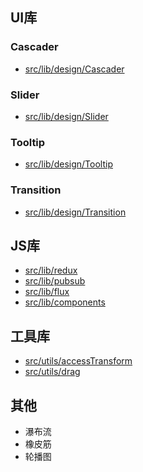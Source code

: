 ## UI库
### Cascader
- [src/lib/design/Cascader](https://github.com/chiyu-git/chiyu-demo/tree/master/src/lib/design/Cascader)
### Slider
- [src/lib/design/Slider](https://github.com/chiyu-git/chiyu-demo/tree/master/src/lib/design/Slider)
### Tooltip
- [src/lib/design/Tooltip](https://github.com/chiyu-git/chiyu-demo/tree/master/src/lib/design/Tooltip)
### Transition
- [src/lib/design/Transition](https://github.com/chiyu-git/chiyu-demo/tree/master/src/lib/design/Transition)
## JS库
- [src/lib/redux](https://github.com/chiyu-git/chiyu-demo/tree/master/src/lib/redux)
- [src/lib/pubsub](https://github.com/chiyu-git/chiyu-demo/tree/master/src/lib/pubsub)
- [src/lib/flux](https://github.com/chiyu-git/chiyu-demo/tree/master/src/lib/flux)
- [src/lib/components](https://github.com/chiyu-git/chiyu-demo/tree/master/src/lib/components)
## 工具库
- [src/utils/accessTransform](https://github.com/chiyu-git/chiyu-demo/tree/master/src/utils/accessTransfor)
- [src/utils/drag](https://github.com/chiyu-git/chiyu-demo/tree/master/src/utils/drag)
## 其他
- 瀑布流
- 橡皮筋
- 轮播图